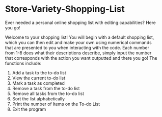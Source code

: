 # Store-Variety-Shopping-List
Ever needed a personal online shopping list with editing capabilities? Here you go!

Welcome to your shopping list! You will begin with a default shopping list, which you can then edit and make your own using numerical commands that are presented to you when interacting with the code. Each number from 1-8 does what their descriptions describe, simply input the number that corresponds with the action you want outputted and there you go! The functions include: 
1. Add a task to the to-do list
2. View the current to-do list
3. Mark a task as completed
4. Remove a task from the to-do list
5. Remove all tasks from the to-do list
6. Sort the list alphabetically
7. Print the number of Items on the To-do List
8. Exit the program

